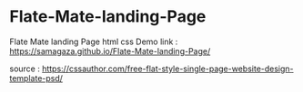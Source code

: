 # Flate-Mate-landing-Page
Flate Mate landing Page html css
Demo link :
https://samagaza.github.io/Flate-Mate-landing-Page/

source :
https://cssauthor.com/free-flat-style-single-page-website-design-template-psd/

